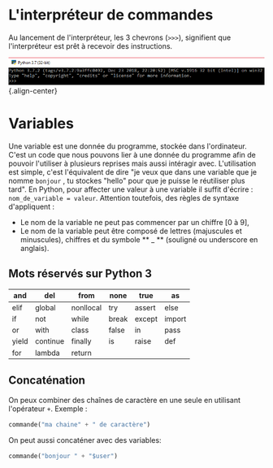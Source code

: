 <!-- TITLE: Python - Bases -->
<!-- SUBTITLE: A quick summary of Bases -->

# L'interpréteur de commandes
Au lancement de l'interpréteur, les 3 chevrons (`>>>`), signifient que l'interpréteur est prêt à recevoir des instructions.

![Python Interpreteur](/uploads/python/python-interpreteur.png "Python Interpreteur"){.align-center}
# Variables
Une variable est une donnée du programme, stockée dans l'ordinateur. C'est un code que nous pouvons lier à une donnée du programme afin de pouvoir l'utiliser à plusieurs reprises mais aussi intéragir avec.
L'utilisation est simple, c'est l'équivalent de dire "je veux que dans une variable que je nomme `bonjour` , tu stockes "hello"  pour que je puisse le réutiliser plus tard".
En Python, pour affecter une valeur à une variable il suffit d'écrire : `nom_de_variable = valeur`.
Attention toutefois, des règles de syntaxe d'appliquent :
* Le nom de la variable ne peut pas commencer par un chiffre [0 à 9],
* Le nom de la variable peut être composé de lettres (majuscules et minuscules), chiffres et du symbole ** _ ** (souligné ou underscore en anglais).


## Mots réservés sur Python 3
|and|del|from|none|true|as|
|---|---|----|----|----|--|
|elif|global|nonllocal|try|assert|else|
|if|not|while|break|except|import|
|or|with|class|false|in|pass|
|yield|continue|finally|is|raise|def|
|for|lambda|return||||

## Concaténation
On peux combiner des chaînes de caractère en une seule en utilisant l'opérateur `+`.
Exemple :

```python
commande("ma chaine" + " de caractère")
```

On peut aussi concaténer avec des variables:
```python
commande("bonjour " + "$user")
```
